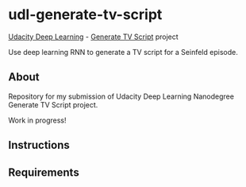 # udl-generate-tv-script

[Udacity Deep Learning](https://udacity.com/course/deep-learning-nanodegree--nd101) - [Generate TV Script](https://github.com/udacity/deep-learning-v2-pytorch/tree/master/project-tv-script-generation) project

Use deep learning RNN to generate a TV script for a Seinfeld episode.

## About

Repository for my submission of Udacity Deep Learning Nanodegree Generate TV Script project.

Work in progress!

## Instructions

## Requirements
